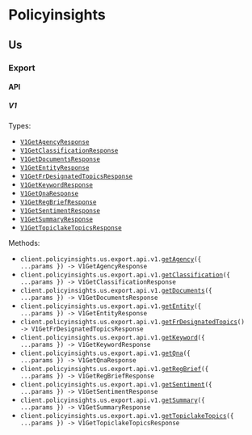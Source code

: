 # Policyinsights

## Us

### Export

#### API

##### V1

Types:

- <code><a href="./src/resources/policyinsights/us/export/api/v1.ts">V1GetAgencyResponse</a></code>
- <code><a href="./src/resources/policyinsights/us/export/api/v1.ts">V1GetClassificationResponse</a></code>
- <code><a href="./src/resources/policyinsights/us/export/api/v1.ts">V1GetDocumentsResponse</a></code>
- <code><a href="./src/resources/policyinsights/us/export/api/v1.ts">V1GetEntityResponse</a></code>
- <code><a href="./src/resources/policyinsights/us/export/api/v1.ts">V1GetFrDesignatedTopicsResponse</a></code>
- <code><a href="./src/resources/policyinsights/us/export/api/v1.ts">V1GetKeywordResponse</a></code>
- <code><a href="./src/resources/policyinsights/us/export/api/v1.ts">V1GetQnaResponse</a></code>
- <code><a href="./src/resources/policyinsights/us/export/api/v1.ts">V1GetRegBriefResponse</a></code>
- <code><a href="./src/resources/policyinsights/us/export/api/v1.ts">V1GetSentimentResponse</a></code>
- <code><a href="./src/resources/policyinsights/us/export/api/v1.ts">V1GetSummaryResponse</a></code>
- <code><a href="./src/resources/policyinsights/us/export/api/v1.ts">V1GetTopiclakeTopicsResponse</a></code>

Methods:

- <code title="get /policyinsights/us/export/api/v1/agency">client.policyinsights.us.export.api.v1.<a href="./src/resources/policyinsights/us/export/api/v1.ts">getAgency</a>({ ...params }) -> V1GetAgencyResponse</code>
- <code title="get /policyinsights/us/export/api/v1/classification">client.policyinsights.us.export.api.v1.<a href="./src/resources/policyinsights/us/export/api/v1.ts">getClassification</a>({ ...params }) -> V1GetClassificationResponse</code>
- <code title="get /policyinsights/us/export/api/v1/documents">client.policyinsights.us.export.api.v1.<a href="./src/resources/policyinsights/us/export/api/v1.ts">getDocuments</a>({ ...params }) -> V1GetDocumentsResponse</code>
- <code title="get /policyinsights/us/export/api/v1/entity">client.policyinsights.us.export.api.v1.<a href="./src/resources/policyinsights/us/export/api/v1.ts">getEntity</a>({ ...params }) -> V1GetEntityResponse</code>
- <code title="get /policyinsights/us/export/api/v1/fr_designated_topics">client.policyinsights.us.export.api.v1.<a href="./src/resources/policyinsights/us/export/api/v1.ts">getFrDesignatedTopics</a>() -> V1GetFrDesignatedTopicsResponse</code>
- <code title="get /policyinsights/us/export/api/v1/keyword">client.policyinsights.us.export.api.v1.<a href="./src/resources/policyinsights/us/export/api/v1.ts">getKeyword</a>({ ...params }) -> V1GetKeywordResponse</code>
- <code title="get /policyinsights/us/export/api/v1/qna">client.policyinsights.us.export.api.v1.<a href="./src/resources/policyinsights/us/export/api/v1.ts">getQna</a>({ ...params }) -> V1GetQnaResponse</code>
- <code title="get /policyinsights/us/export/api/v1/reg_brief">client.policyinsights.us.export.api.v1.<a href="./src/resources/policyinsights/us/export/api/v1.ts">getRegBrief</a>({ ...params }) -> V1GetRegBriefResponse</code>
- <code title="get /policyinsights/us/export/api/v1/sentiment">client.policyinsights.us.export.api.v1.<a href="./src/resources/policyinsights/us/export/api/v1.ts">getSentiment</a>({ ...params }) -> V1GetSentimentResponse</code>
- <code title="get /policyinsights/us/export/api/v1/summary">client.policyinsights.us.export.api.v1.<a href="./src/resources/policyinsights/us/export/api/v1.ts">getSummary</a>({ ...params }) -> V1GetSummaryResponse</code>
- <code title="get /policyinsights/us/export/api/v1/topiclake_topics">client.policyinsights.us.export.api.v1.<a href="./src/resources/policyinsights/us/export/api/v1.ts">getTopiclakeTopics</a>({ ...params }) -> V1GetTopiclakeTopicsResponse</code>
